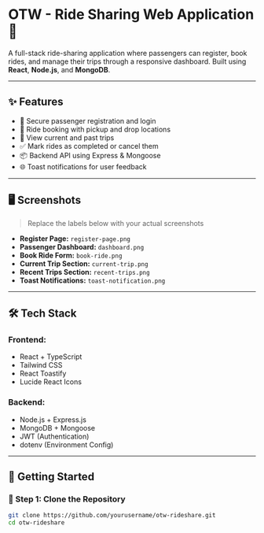 # OTW - Ride Sharing Web Application 🚗

A full-stack ride-sharing application where passengers can register, book rides, and manage their trips through a responsive dashboard. Built using **React**, **Node.js**, and **MongoDB**.

---

## ✨ Features

- 🔐 Secure passenger registration and login
- 🚕 Ride booking with pickup and drop locations
- 🧾 View current and past trips
- ✅ Mark rides as completed or cancel them
- 📦 Backend API using Express & Mongoose
- 🌐 Toast notifications for user feedback

---

## 🖥️ Screenshots

> Replace the labels below with your actual screenshots

- **Register Page:** `register-page.png`
- **Passenger Dashboard:** `dashboard.png`
- **Book Ride Form:** `book-ride.png`
- **Current Trip Section:** `current-trip.png`
- **Recent Trips Section:** `recent-trips.png`
- **Toast Notifications:** `toast-notification.png`

---

## 🛠 Tech Stack

### Frontend:
- React + TypeScript
- Tailwind CSS
- React Toastify
- Lucide React Icons

### Backend:
- Node.js + Express.js
- MongoDB + Mongoose
- JWT (Authentication)
- dotenv (Environment Config)

---

## 🚀 Getting Started

### 📁 Step 1: Clone the Repository

```bash
git clone https://github.com/yourusername/otw-rideshare.git
cd otw-rideshare

